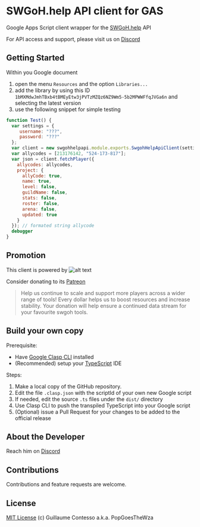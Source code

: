 # SWGoH.help API client for GAS

Google Apps Script client wrapper for the [SWGoH.help](https://api.swgoh.help/swgoh) API

For API access and support, please visit us on [Discord](https://discord.gg/kau4XTB)

## Getting Started

Within you Google document
1. open  the menu `Resources` and the option `Libraries...`
1. add the library by using this ID `1bMXMdwJmhTBxb4tBMEyEtw3jPVTzMZQz6NZ9Wm5-5b2MPWWFfqJVGa6n` and selecting the latest version
1. use the following snippet for simple testing
```javascript
function Test() {
  var settings = {
     username: "???",
     password: "???"
  };
  var client = new swgohhelpapi.module.exports.SwgohHelpApiClient(settings);
  var allycodes = [213176142, "524-173-817"];
  var json = client.fetchPlayer({
    allycodes: allycodes,
    project: {
      allyCode: true,
      name: true,
      level: false,
      guildName: false,
      stats: false,
      roster: false,
      arena: false,
      updated: true
    }
  }); // formated string allycode
  debugger
}
```

## Promotion

This client is powered by 
![alt text](https://www.swgoh.help/img/logo.png "swgoh.help")

Consider donating to its [Patreon](https://www.patreon.com/user?u=470177)

> Help us continue to scale and support more players across a wider range of tools! Every dollar helps us to boost resources and increase stability. Your donation will help ensure a continued data stream for your favourite swgoh tools.

## Build your own copy

Prerequisite:
- Have [Google Clasp CLI](https://developers.google.com/apps-script/guides/clasp) installed
- (Recommended) setup your [TypeScript](https://developers.google.com/apps-script/guides/typescript) IDE

Steps:
1. Make a local copy of the GitHub repository.
1. Edit the file `.clasp.json` with the scriptId of your own new Google script
1. If needed, edit the source `.ts` files under the `dist/` directory
1. Use Clasp CLI to push the transpiled TypeScript into your Google script
1. (Optional) issue a Pull Request for your changes to be added to the official release

## About the Developer

Reach him on [Discord](https://discord.gg/ywzJEaQ)

## Contributions

Contributions and feature requests are welcome.

## License

[MIT License](https://github.com/labnol/apps-script-starter/blob/master/LICENSE) (c) Guillaume Contesso a.k.a. PopGoesTheWza